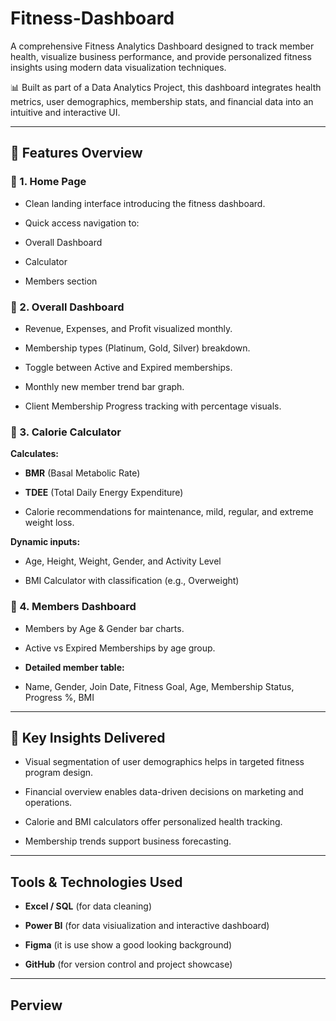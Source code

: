 # Fitness-Dashboard

A comprehensive Fitness Analytics Dashboard designed to track member health, visualize business performance, and provide personalized fitness insights using modern data visualization techniques.

📊 Built as part of a Data Analytics Project, this dashboard integrates health metrics, user demographics, membership stats, and financial data into an intuitive and interactive UI.

---

## 📌 **Features Overview**

### 📍 1. **Home Page**

- Clean landing interface introducing the fitness dashboard.

- Quick access navigation to:

- Overall Dashboard

- Calculator

- Members section


### 📍 2. **Overall Dashboard**

- Revenue, Expenses, and Profit visualized monthly.

- Membership types (Platinum, Gold, Silver) breakdown.

- Toggle between Active and Expired memberships.

- Monthly new member trend bar graph.

- Client Membership Progress tracking with percentage visuals.


### 📍 3. **Calorie Calculator**

**Calculates:**

-  **BMR** (Basal Metabolic Rate)

-  **TDEE** (Total Daily Energy Expenditure)

-  Calorie recommendations for maintenance, mild, regular, and extreme weight loss.

**Dynamic inputs:**

- Age, Height, Weight, Gender, and Activity Level

- BMI Calculator with classification (e.g., Overweight)


### 📍 4. **Members Dashboard**

- Members by Age & Gender bar charts.

- Active vs Expired Memberships by age group.

- **Detailed member table:**

- Name, Gender, Join Date, Fitness Goal, Age, Membership Status, Progress %, BMI

---

## 🎯 Key Insights Delivered

- Visual segmentation of user demographics helps in targeted fitness program design.

- Financial overview enables data-driven decisions on marketing and operations.

- Calorie and BMI calculators offer personalized health tracking.

- Membership trends support business forecasting.

---

## Tools & Technologies Used

- **Excel / SQL** (for data cleaning)

- **Power BI** (for data visiualization and interactive dashboard)

- **Figma** (it is use show a good looking background)

- **GitHub** (for version control and project showcase)

---

## Perview

